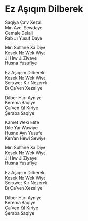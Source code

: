# Ez Aşıqım Dilberek  

Saqiya Ça’v Xezali  
Mın Avet Sewdaye  
Cemale Delali  
Rab Jı Yusuf Daye  

Mın Sultane Xa Diye  
Kesek Ne Wek Wiye  
Ji Hıw Ji Ziyaye  
Husna Yusufiye  

Ez Aşıqem Dilberek  
Kesek Ne Wek Wiye  
Serxwes Kır Nezerek  
Bı Ça’ven Xezaliye  

Dılber Huri Ayniye  
Kerema Baqiye  
Ça’ven Kıl Kıriye  
Şeraba Saqiye  

Kamet Weki Elife  
Dıle Yar Wawiye  
Husne Ayn Yusufe  
Ken’an Hewi Sewiye  

Mın Sultane Xa Diye  
Kesek Ne Wek Wiye  
Ji Hıw Ji Ziyaye  
Husna Yusufiye  

Ez Aşıqem Dilberek  
Kesek Ne Wek Wiye  
Serxwes Kır Nezerek  
Bı Ça’ven Xezaliye  

Dılber Huri Ayniye  
Kerema Baqiye  
Ça’ven Kıl Kıriye  
Şeraba Saqiye